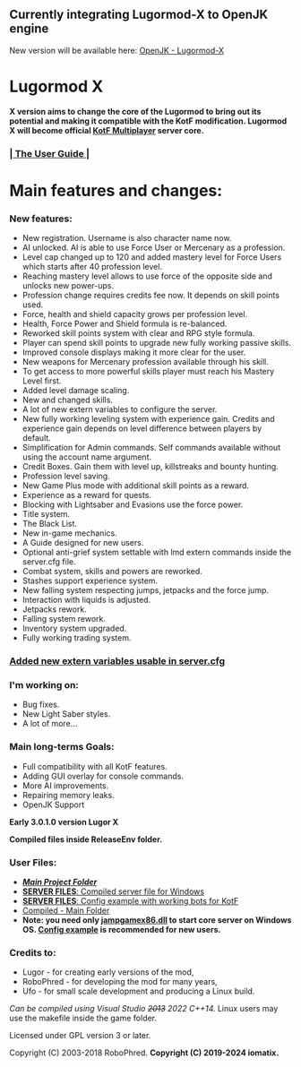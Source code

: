 ## Currently integrating Lugormod-X to OpenJK engine
New version will be available here: [OpenJK - Lugormod-X](https://github.com/iomatix/OpenJK_Lugormod-X)

# Lugormod X 
**X version aims to change the core of the Lugormod to bring out its potential and making it compatible with the KotF modification. Lugormod X will become official [KotF Multiplayer](https://www.moddb.com/mods/knights-of-the-force-21/downloads) server core.**

### [| The User Guide |](__User_Guide)


# Main features and changes:

### New features:
- New registration. Username is also character name now.
- AI unlocked. AI is able to use Force User or Mercenary as a profession.
- Level cap changed up to 120 and added mastery level for Force Users which starts after 40 profession level.
- Reaching mastery level allows to use force of the opposite side and unlocks new power-ups.
- Profession change requires credits fee now. It depends on skill points used.
- Force, health and shield capacity grows per profession level.
- Health, Force Power and Shield formula is re-balanced.
- Reworked skill points system with clear and RPG style formula.
- Player can spend skill points to upgrade new fully working passive skills.
- Improved console displays making it more clear for the user.
- New weapons for Mercenary profession available through his skill.
- To get access to more powerful skills player must reach his Mastery Level first.
- Added level damage scaling.
- New and changed skills.
- A lot of new extern variables to configure the server.
- New fully working leveling system with experience gain. Credits and experience gain depends on level difference between players by default. 
- Simplification for Admin commands. Self commands available without using the account name argument.
- Credit Boxes. Gain them with level up, killstreaks and bounty hunting. 
- Profession level saving.
- New Game Plus mode with additional skill points as a reward.
- Experience as a reward for quests.
- Blocking with Lightsaber and Evasions use the force power.
- Title system.
- The Black List.
- New in-game mechanics.
- A Guide designed for new users.
- Optional anti-grief system settable with lmd extern commands inside the server.cfg file.
- Combat system, skills and powers are reworked.
- Stashes support experience system.
- New falling system respecting jumps, jetpacks and the force jump.
- Interaction with liquids is adjusted.
- Jetpacks rework.
- Falling system rework.
- Inventory system upgraded.
- Fully working trading system.

### [Added new extern variables usable in server.cfg](__example_config/externvars.md)

### I'm working on:
- Bug fixes.
- New Light Saber styles.
- A lot of more...

### Main long-terms Goals:
- Full compatibility with all KotF features.
- Adding GUI overlay for console commands.
- More AI improvements.
- Repairing memory leaks.
- OpenJK Support

**Early 3.0.1.0 version Lugor X**

**Compiled files inside ReleaseEnv folder.**

### User Files:
- ***[Main Project Folder](https://github.com/iomatix/Lugormod-X)***
- [**SERVER FILES**: Compiled server file for Windows](ReleaseEnv/jampgamex86.dll)
- [**SERVER FILES**: Config example with working bots for KotF](__example_config)
- [Compiled - Main Folder](ReleaseEnv)
- **Note: you need only [jampgamex86.dll](ReleaseEnv/jampgamex86.dll) to start core server on Windows OS. [Config example](__example_config) is recommended for new users.**

### Credits to:

- Lugor       - for creating early versions of the mod,
- RoboPhred   - for developing the mod for many years,
- Ufo         - for small scale development and producing a Linux build.

*Can be compiled using Visual Studio ~~2013~~ 2022 C++14.*
Linux users may use the makefile inside the game folder.

Licensed under GPL version 3 or later.

Copyright (C) 2003-2018 RoboPhred.
**Copyright (C) 2019-2024 iomatix.**

